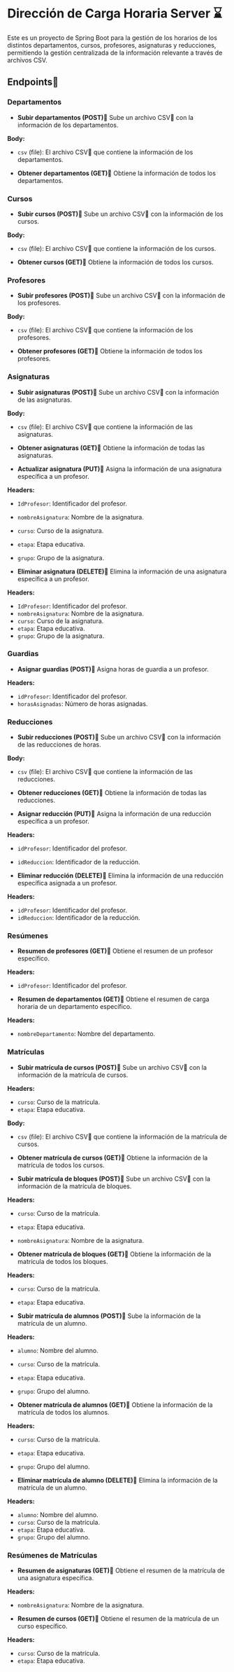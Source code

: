 # Dirección de Carga Horaria Server ⌛

Este es un proyecto de Spring Boot para la gestión de los horarios de los distintos departamentos, cursos, profesores, asignaturas y reducciones, permitiendo la gestión centralizada de la información relevante a través de archivos CSV.

## Endpoints🔌

### Departamentos

- **Subir departamentos (POST)**📙
Sube un archivo CSV📝 con la información de los departamentos.

**Body:**
- `csv` (file): El archivo CSV📝 que contiene la información de los departamentos.

- **Obtener departamentos (GET)**📗
Obtiene la información de todos los departamentos.

### Cursos

- **Subir cursos (POST)**📙
Sube un archivo CSV📝 con la información de los cursos.

**Body:**
- `csv` (file): El archivo CSV📝 que contiene la información de los cursos.

- **Obtener cursos (GET)**📗
Obtiene la información de todos los cursos.

### Profesores

- **Subir profesores (POST)**📙
Sube un archivo CSV📝 con la información de los profesores.

**Body:**
- `csv` (file): El archivo CSV📝 que contiene la información de los profesores.

- **Obtener profesores (GET)**📗
Obtiene la información de todos los profesores.

### Asignaturas

- **Subir asignaturas (POST)**📙
Sube un archivo CSV📝 con la información de las asignaturas.

**Body:**
- `csv` (file): El archivo CSV📝 que contiene la información de las asignaturas.

- **Obtener asignaturas (GET)**📗
Obtiene la información de todas las asignaturas.

- **Actualizar asignatura (PUT)**📘
Asigna la información de una asignatura específica a un profesor.

**Headers:**
- `IdProfesor`: Identificador del profesor.
- `nombreAsignatura`: Nombre de la asignatura.
- `curso`: Curso de la asignatura.
- `etapa`: Etapa educativa.
- `grupo`: Grupo de la asignatura.

- **Eliminar asignatura (DELETE)**📕
Elimina la información de una asignatura específica a un profesor.

**Headers:**
- `IdProfesor`: Identificador del profesor.
- `nombreAsignatura`: Nombre de la asignatura.
- `curso`: Curso de la asignatura.
- `etapa`: Etapa educativa.
- `grupo`: Grupo de la asignatura.

### Guardias

- **Asignar guardias (POST)**📙
Asigna horas de guardia a un profesor.

**Headers:**
- `idProfesor`: Identificador del profesor.
- `horasAsignadas`: Número de horas asignadas.

### Reducciones

- **Subir reducciones (POST)**📙
Sube un archivo CSV📝 con la información de las reducciones de horas.

**Body:**
- `csv` (file): El archivo CSV📝 que contiene la información de las reducciones.

- **Obtener reducciones (GET)**📗
Obtiene la información de todas las reducciones.

- **Asignar reducción (PUT)**📘
Asigna la información de una reducción específica a un profesor.

**Headers:**
- `idProfesor`: Identificador del profesor.
- `idReduccion`: Identificador de la reducción.

- **Eliminar reducción (DELETE)**📕
Elimina la información de una reducción específica asignada a un profesor.

**Headers:**
- `idProfesor`: Identificador del profesor.
- `idReduccion`: Identificador de la reducción.

### Resúmenes

- **Resumen de profesores (GET)**📗
Obtiene el resumen de un profesor específico.

**Headers:**
- `idProfesor`: Identificador del profesor.

- **Resumen de departamentos (GET)**📗
Obtiene el resumen de carga horaria de un departamento específico.

**Headers:**
- `nombreDepartamento`: Nombre del departamento.

### Matrículas

- **Subir matrícula de cursos (POST)**📙
Sube un archivo CSV📝 con la información de la matrícula de cursos.

**Headers:**
- `curso`: Curso de la matrícula.
- `etapa`: Etapa educativa.

**Body:**
- `csv` (file): El archivo CSV📝 que contiene la información de la matrícula de cursos.

- **Obtener matrícula de cursos (GET)**📗
Obtiene la información de la matrícula de todos los cursos.

- **Subir matrícula de bloques (POST)**📙
Sube un archivo CSV📝 con la información de la matrícula de bloques.

**Headers:**
-  `curso`: Curso de la matrícula.
-  `etapa`: Etapa educativa.
- `nombreAsignatura`: Nombre de la asignatura.

- **Obtener matrícula de bloques (GET)**📗
Obtiene la información de la matrícula de todos los bloques.

**Headers:**
- `curso`: Curso de la matrícula.
- `etapa`: Etapa educativa.

- **Subir matrícula de alumnos (POST)**📙
Sube la información de la matrícula de un alumno.

**Headers:**
- `alumno`: Nombre del alumno.
- `curso`: Curso de la matrícula.
- `etapa`: Etapa educativa.
- `grupo`: Grupo del alumno.

- **Obtener matrícula de alumnos (GET)**📗
Obtiene la información de la matrícula de todos los alumnos.

**Headers:**
- `curso`: Curso de la matrícula.
- `etapa`: Etapa educativa.
- `grupo`: Grupo del alumno.

- **Eliminar matrícula de alumno (DELETE)**📕
Elimina la información de la matrícula de un alumno.

**Headers:**
- `alumno`: Nombre del alumno.
- `curso`: Curso de la matrícula.
- `etapa`: Etapa educativa.
- `grupo`: Grupo del alumno.

### Resúmenes de Matrículas

- **Resumen de asignaturas (GET)**📗
Obtiene el resumen de la matrícula de una asignatura específica.

**Headers:**
- `nombreAsignatura`: Nombre de la asignatura.

- **Resumen de cursos (GET)**📗
Obtiene el resumen de la matrícula de un curso específico.

**Headers:**
- `curso`: Curso de la matrícula.
- `etapa`: Etapa educativa.
